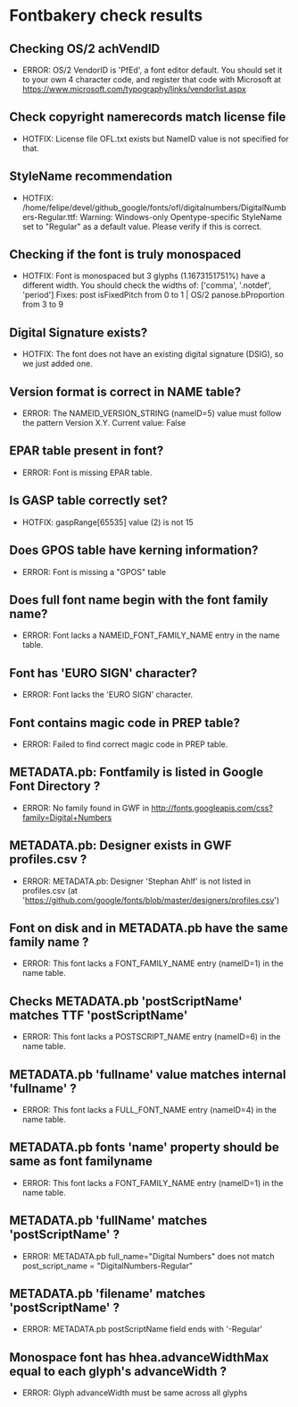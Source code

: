 # Fontbakery check results
## Checking OS/2 achVendID
* ERROR: OS/2 VendorID is 'PfEd', a font editor default. You should set it to your own 4 character code, and register that code with Microsoft at https://www.microsoft.com/typography/links/vendorlist.aspx

## Check copyright namerecords match license file
* HOTFIX: License file OFL.txt exists but NameID value is not specified for that.

## StyleName recommendation
* HOTFIX: /home/felipe/devel/github_google/fonts/ofl/digitalnumbers/DigitalNumbers-Regular.ttf: Warning: Windows-only Opentype-specific StyleName set to "Regular" as a default value. Please verify if this is correct.

## Checking if the font is truly monospaced
* HOTFIX: Font is monospaced but 3 glyphs (1.1673151751%) have a different width. You should check the widths of: ['comma', '.notdef', 'period'] Fixes: post isFixedPitch from 0 to 1 | OS/2 panose.bProportion from 3 to 9

## Digital Signature exists?
* HOTFIX: The font does not have an existing digital signature (DSIG), so we just added one.

## Version format is correct in NAME table?
* ERROR: The NAMEID_VERSION_STRING (nameID=5) value must follow the pattern Version X.Y. Current value: False

## EPAR table present in font?
* ERROR: Font is missing EPAR table.

## Is GASP table correctly set?
* HOTFIX: gaspRange[65535] value (2) is not 15

## Does GPOS table have kerning information?
* ERROR: Font is missing a "GPOS" table

## Does full font name begin with the font family name?
* ERROR: Font lacks a NAMEID_FONT_FAMILY_NAME entry in the name table.

## Font has 'EURO SIGN' character?
* ERROR: Font lacks the 'EURO SIGN' character.

## Font contains magic code in PREP table?
* ERROR: Failed to find correct magic code in PREP table.

## METADATA.pb: Fontfamily is listed in Google Font Directory ?
* ERROR: No family found in GWF in http://fonts.googleapis.com/css?family=Digital+Numbers

## METADATA.pb: Designer exists in GWF profiles.csv ?
* ERROR: METADATA.pb: Designer 'Stephan Ahlf' is not listed in profiles.csv (at 'https://github.com/google/fonts/blob/master/designers/profiles.csv')

## Font on disk and in METADATA.pb have the same family name ?
* ERROR: This font lacks a FONT_FAMILY_NAME entry (nameID=1) in the name table.

## Checks METADATA.pb 'postScriptName' matches TTF 'postScriptName'
* ERROR: This font lacks a POSTSCRIPT_NAME entry (nameID=6) in the name table.

## METADATA.pb 'fullname' value matches internal 'fullname' ?
* ERROR: This font lacks a FULL_FONT_NAME entry (nameID=4) in the name table.

## METADATA.pb fonts 'name' property should be same as font familyname
* ERROR: This font lacks a FONT_FAMILY_NAME entry (nameID=1) in the name table.

## METADATA.pb 'fullName' matches 'postScriptName' ?
* ERROR: METADATA.pb full_name="Digital Numbers" does not match post_script_name = "DigitalNumbers-Regular"

## METADATA.pb 'filename' matches 'postScriptName' ?
* ERROR: METADATA.pb postScriptName field ends with '-Regular'

## Monospace font has hhea.advanceWidthMax equal to each glyph's advanceWidth ?
* ERROR: Glyph advanceWidth must be same across all glyphs

